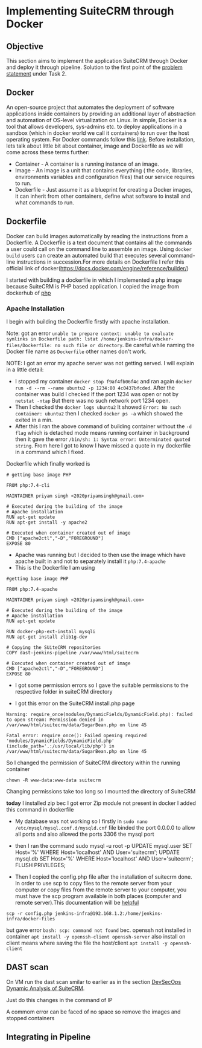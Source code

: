 # Implementing SuiteCRM through Docker

## Objective

This section aims to implement the application SuiteCRM through Docker and deploy it through pipeline. Solution to the first point of the [problem statement](https://intern-appsecco.netlify.app/problem-statement/) under Task 2.

## Docker

An open-source project that automates the deployment of software applications inside containers by providing an additional layer of abstraction and automation of OS-level virtualization on Linux. In simple, Docker is a tool that allows developers, sys-admins etc. to deploy applications in a sandbox (which in docker world we call it containers) to run over the host operating system. For Docker commands follow this [link](https://github.com/wsargent/docker-cheat-sheet#dockerfile). Before installation, lets talk about little bit about container, image and Dockerfile as we will come across these terms further:

* Container - A container is a running instance of an image.
* Image - An image is a unit that contains everything ( the code, libraries, environments variables and configuration files) that our service requires to run.
* Dockerfile - Just assume it as a blueprint for creating a Docker images, it can inherit from other containers, define what software to install and what commands to run.

## Dockerfile

Docker can build images automatically by reading the instructions from a Dockerfile. A Dockerfile is a text document that contains all the commands a user could call on the command line to assemble an image. Using `docker build` users can create an automated build that executes several command-line instructions in succession.For more details on Dockerfile I refer this official link of docker(https://docs.docker.com/engine/reference/builder/)

I started with building a dockerfile in which I implemented a php image because SuiteCRM is PHP based application. I copied the image from dockerhub of [php](https://hub.docker.com/_/php)

### Apache Installation

I begin with building the Dockerfile firstly with apache installation. 

Note: got an error `unable to prepare context: unable to evaluate symlinks in Dockerfile path: lstat /home/jenkins-infra/docker-files/Dockerfile: no such file or directory`. Be careful while naming the Docker file name as `Dockerfile` other names don't work.

NOTE: I got an error my apache server was not getting served. I will explain in a little detail: 
* I stopped my container `docker stop f9af4fb06f4c` and ran again `docker run -d --rm --name ubuntu2 -p 1234:80 4c0437bfcded`. After the container was build I checked If the port 1234 was open or not by `netstat -ntap` But there was no such network port 1234 open.
* Then I checked the `docker logs ubuntu2` It showed `Error: No such container: ubuntu2` then I checked `docker ps -a` which showed the exited in a min.
* After this I ran the above command of building container without the `-d flag` which is detached mode means running container in background then it gave the error `/bin/sh: 1: Syntax error: Unterminated quoted string`. From here I got to know I have missed a quote in my dockerfile in a command which I fixed.

Dockerfile which finally worked is 
```
# getting base image PHP

FROM php:7.4-cli

MAINTAINER priyam singh <2020priyamsingh@gmail.com>

# Executed during the building of the image
# Apache installation
RUN apt-get update
RUN apt-get install -y apache2

# Executed when container created out of image
CMD ["apache2ctl","-D","FOREGROUND"]
EXPOSE 80
```
* Apache was running but I decided to then use the image which have apache built in and not to separately install it `php:7.4-apache`
* This is the Dockerfile I am using
 
```
#getting base image PHP

FROM php:7.4-apache

MAINTAINER priyam singh <2020priyamsingh@gmail.com>

# Executed during the building of the image
# Apache installation
RUN apt-get update

RUN docker-php-ext-install mysqli
RUN apt-get install zlib1g-dev

# Copying the SUiteCRM repositories
COPY dast-jenkins-pipeline /var/www/html/suitecrm

# Executed when container created out of image
CMD ["apache2ctl","-D","FOREGROUND"]
EXPOSE 80
```

* I got some permission errors so I gave the suitable permissions to the respective folder in suiteCRM directory

* I got this error on the SuiteCRM install.php page
```
Warning: require_once(modules/DynamicFields/DynamicField.php): failed to open stream: Permission denied in /var/www/html/suitecrm/data/SugarBean.php on line 45

Fatal error: require_once(): Failed opening required 'modules/DynamicFields/DynamicField.php' (include_path='.:/usr/local/lib/php') in /var/www/html/suitecrm/data/SugarBean.php on line 45
```
So I changed the permission of SuiteCRM directory within the running container
```
chown -R www-data:www-data suitecrm
```
Changing permissions take too long so I mounted the directory of SuiteCRM 


**today**
I installed zip bec I got error Zip module not present in docker I added this command in dockerfile

* My database was not working so I firstly in `sudo nano /etc/mysql/mysql.conf.d/mysqld.cnf` file binded the port 0.0.0.0 to allow all ports  and also allowed the ports 3306 the mysql port
* then I ran the command 
  sudo mysql -u root -p
  UPDATE mysql.user SET Host='%' WHERE Host='localhost' AND User='suitecrm';
  UPDATE mysql.db SET Host='%' WHERE Host='localhost' AND User='suitecrm';
  FLUSH PRIVILEGES;

* Then I copied the config.php file after the installation of suitecrm done. In order to use scp to copy files to the remote server from your computer or copy files from the remote server to your computer, you must have the scp program available in both places (computer and remote server).This documentation will be [helpful](https://linuxhint.com/linux_scp_command/)

`scp -r config.php jenkins-infra@192.168.1.2:/home/jenkins-infra/docker-files`

but gave error `bash: scp: command not found` bec. openssh not installed in container 
`apt install -y openssh-client openssh-server` also install on client means where saving the file the host/client `apt install -y openssh-client`

## DAST scan
On VM run the dast scan smilar to earlier as in the section [DevSecOps Dynamic Analysis of SuiteCRM](https://intern-appsecco.netlify.app/dast-tools/).

Just do this changes in the command of IP

A commom error can be faced of no space so remove the images and stopped containers

## Integrating in Pipeline

